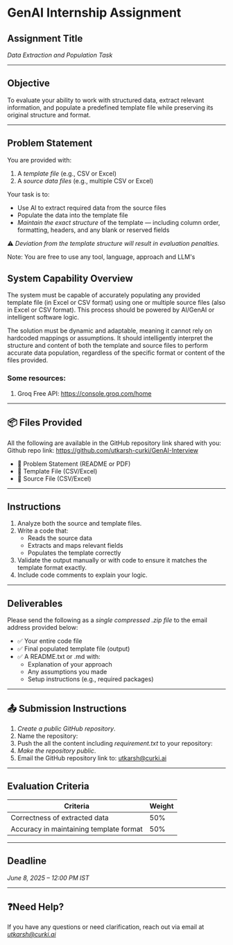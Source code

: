 # GenAI Internship Assignment

## Assignment Title
*Data Extraction and Population Task*

---

## Objective
To evaluate your ability to work with structured data, extract relevant information, and populate a predefined template file while preserving its original structure and format.

---

## Problem Statement
You are provided with:

1. A *template file* (e.g., CSV or Excel)
2. A *source data files* (e.g., multiple CSV or Excel)

Your task is to:

- Use AI to extract required data from the source files
- Populate the data into the template file
- *Maintain the exact structure* of the template — including column order, formatting, headers, and any blank or reserved fields

⚠️ *Deviation from the template structure will result in evaluation penalties.*

Note: You are free to use any tool, language, approach and LLM's

## System Capability Overview

The system must be capable of accurately populating any provided template file (in Excel or CSV format) using one or multiple source files (also in Excel or CSV format). This process should be powered by AI/GenAI or intelligent software logic.

The solution must be dynamic and adaptable, meaning it cannot rely on hardcoded mappings or assumptions. It should intelligently interpret the structure and content of both the template and source files to perform accurate data population, regardless of the specific format or content of the files provided.

### Some resources:
1. Groq Free API: https://console.groq.com/home
---
## 📦 Files Provided

All the following are available in the GitHub repository link shared with you:
Github repo link: https://github.com/utkarsh-curki/GenAI-Interview

- 📄 Problem Statement (README or PDF)  
- 📁 Template File (CSV/Excel)  
- 📁 Source File (CSV/Excel)

---

## Instructions

1. Analyze both the source and template files.
2. Write a code that:
   - Reads the source data
   - Extracts and maps relevant fields
   - Populates the template correctly
3. Validate the output manually or with code to ensure it matches the template format exactly.
4. Include code comments to explain your logic.

---

## Deliverables

Please send the following as a *single compressed .zip file* to the email address provided below:

- ✅ Your entire code file
- ✅ Final populated template file (output)
- ✅ A README.txt or .md with:
  - Explanation of your approach
  - Any assumptions you made
  - Setup instructions (e.g., required packages)

---

## 📤 Submission Instructions

1. *Create a public GitHub repository*.
2. Name the repository:
3. Push the all the content including *requirement.txt* to your repository:
4. *Make the repository public*.
5. Email the GitHub repository link to: utkarsh@curki.ai

---

## Evaluation Criteria

| Criteria                                | Weight |
|-----------------------------------------|--------|
| Correctness of extracted data           | 50%    |
| Accuracy in maintaining template format | 50%    |

---

## Deadline

*June 8, 2025 – 12:00 PM IST*

---

## ❓Need Help?

If you have any questions or need clarification, reach out via email at *utkarsh@curki.ai*
